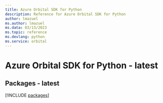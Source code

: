 ```yaml
---
title: Azure Orbital SDK for Python
description: Reference for Azure Orbital SDK for Python
author: lmazuel
ms.author: lmazuel
ms.data: 03/13/2023
ms.topic: reference
ms.devlang: python
ms.service: orbital
---
```

# Azure Orbital SDK for Python - latest
## Packages - latest
[!INCLUDE [packages](orbital-index.md)]